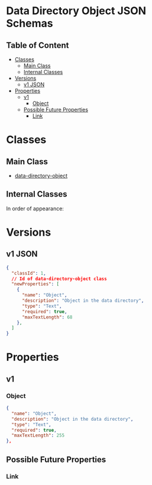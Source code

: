 Data Directory Object JSON Schemas
====================

Table of Content
----------------
<!-- TOC START min:1 max:3 link:true asterisk:false update:true -->
- [Classes](#classes)
  - [Main Class](#main-class)
  - [Internal Classes](#internal-classes)
- [Versions](#versions)
  - [v1 JSON](#v1-json)
- [Properties](#properties)
  - [v1](#v1)
    - [Object](#object)
  - [Possible Future Properties](#possible-future-properties)
    - [Link](#link)
<!-- TOC END -->

# Classes

## Main Class
- [data-directory-object](/joystream-content-system/classes/general/data-directory-object.md)

## Internal Classes
In order of appearance:

# Versions

## v1 JSON

```json
{
  "classId": 1,
  // Id of data-directory-object class
  "newProperties": [
    {
      "name": "Object",
      "description": "Object in the data directory",
      "type": "Text",
      "required": true,
      "maxTextLength": 68
    },
  ]
}
```

# Properties

## v1

### Object
```json
{
  "name": "Object",
  "description": "Object in the data directory",
  "type": "Text",
  "required": true,
  "maxTextLength": 255
},
```

## Possible Future Properties

### Link
